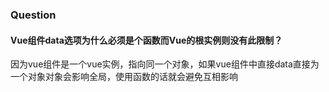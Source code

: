 ### Question

#### Vue组件data选项为什么必须是个函数而Vue的根实例则没有此限制？

因为vue组件是一个vue实例，指向同一个对象，如果vue组件中直接data直接为一个对象对象会影响全局，使用函数的话就会避免互相影响